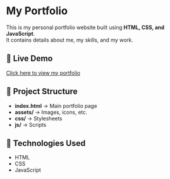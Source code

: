 # My Portfolio

This is my personal portfolio website built using **HTML, CSS, and JavaScript**.  
It contains details about me, my skills, and my work.

## 🔗 Live Demo
[Click here to view my portfolio](https://vishal-1325.github.io/My_Portfolio/)

## 📂 Project Structure
- **index.html** → Main portfolio page  
- **assets/** → Images, icons, etc.  
- **css/** → Stylesheets  
- **js/** → Scripts   

## 🚀 Technologies Used
- HTML  
- CSS  
- JavaScript
